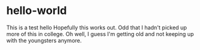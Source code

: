 # hello-world
This is a test hello
Hopefully this works out. Odd that I hadn't picked up more of this in college. Oh well, I guess I'm getting old and not keeping up with the youngsters anymore.
